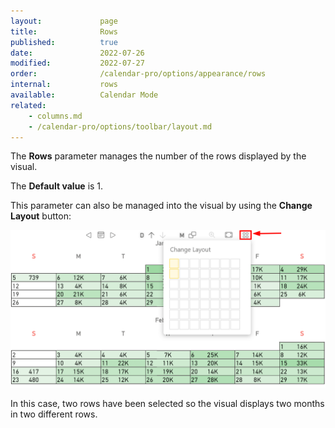 ```yaml
---
layout:             page
title:              Rows 
published:          true
date:               2022-07-26
modified:           2022-07-27
order:              /calendar-pro/options/appearance/rows
internal:           rows
available:          Calendar Mode
related:
    - columns.md
    - /calendar-pro/options/toolbar/layout.md
---
```


The **Rows** parameter manages the number of the rows displayed by the visual.

The **Default value** is 1.

This parameter can also be managed into the visual by using the **Change Layout** button:

<img src="images/rows.png" width="700" alt="Columns changing in Calendar pro">

In this case, two rows have been selected so the visual displays two months in two different rows.
